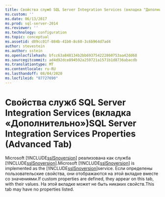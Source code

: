 ```yaml
---
title: Свойства служб SQL Server Integration Services (вкладка "Дополнительно") | Документы Майкрософт
ms.custom: ''
ms.date: 06/13/2017
ms.prod: sql-server-2014
ms.reviewer: ''
ms.technology: configuration
ms.topic: conceptual
ms.assetid: d89cc01f-084b-41b0-8c60-3c6b964d7ad4
author: stevestein
ms.author: sstein
ms.openlocfilehash: bfcc63a848134b2bb693754222860753aa42dd68
ms.sourcegitcommit: ad4d92dce894592a259721a1571b1d8736abacdb
ms.translationtype: MT
ms.contentlocale: ru-RU
ms.lasthandoff: 08/04/2020
ms.locfileid: "87727690"
---
```

# <a name="sql-server-integration-services-properties-advanced-tab"></a><span data-ttu-id="2ec9e-102">Свойства служб SQL Server Integration Services (вкладка «Дополнительно»)</span><span class="sxs-lookup"><span data-stu-id="2ec9e-102">SQL Server Integration Services Properties (Advanced Tab)</span></span>
  <span data-ttu-id="2ec9e-103">Microsoft [!INCLUDE[ssISnoversion](../../includes/ssisnoversion-md.md)] реализована как служба [!INCLUDE[ssISnoversion](../../includes/ssisnoversion-md.md)].</span><span class="sxs-lookup"><span data-stu-id="2ec9e-103">Microsoft [!INCLUDE[ssISnoversion](../../includes/ssisnoversion-md.md)] is implemented as the [!INCLUDE[ssISnoversion](../../includes/ssisnoversion-md.md)]service.</span></span> <span data-ttu-id="2ec9e-104">Если определены пользовательские свойства, они отображаются на этой вкладке вместе со значениями.</span><span class="sxs-lookup"><span data-stu-id="2ec9e-104">If custom properties are defined, they appear on this tab, with their values.</span></span> <span data-ttu-id="2ec9e-105">На этой вкладке может не быть никаких свойств.</span><span class="sxs-lookup"><span data-stu-id="2ec9e-105">This tab may have no properties listed.</span></span>  
  
  
